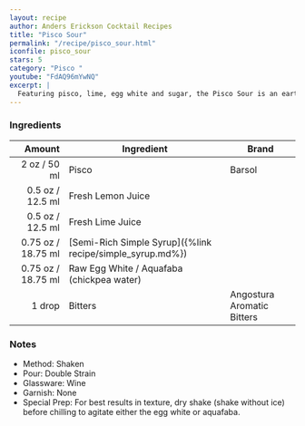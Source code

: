 ```yaml
---
layout: recipe
author: Anders Erickson Cocktail Recipes
title: "Pisco Sour"
permalink: "/recipe/pisco_sour.html"
iconfile: pisco_sour
stars: 5
category: "Pisco "
youtube: "FdAQ96mYwNQ"
excerpt: |
  Featuring pisco, lime, egg white and sugar, the Pisco Sour is an earthy and refreshing drink. It’s also the national cocktail of Peru and Chile.
---
```


### Ingredients

|  Amount | Ingredient                                                | Brand                      |
| ------: | --------------------------------------------------------- | -------------------------- |
|    2 oz / 50 ml | Pisco                                                     | Barsol                     |
|  0.5 oz / 12.5 ml | Fresh Lemon Juice                                         |
|  0.5 oz / 12.5 ml | Fresh Lime Juice                                          |
| 0.75 oz / 18.75 ml | [Semi-Rich Simple Syrup]({%link recipe/simple_syrup.md%}) |
| 0.75 oz / 18.75 ml | Raw Egg White / Aquafaba (chickpea water)                 |
|  1 drop | Bitters                                                   | Angostura Aromatic Bitters |

### Notes

- Method: Shaken
- Pour: Double Strain
- Glassware: Wine
- Garnish: None
- Special Prep: For best results in texture, dry shake (shake without ice) before chilling to agitate either the egg white or aquafaba.
